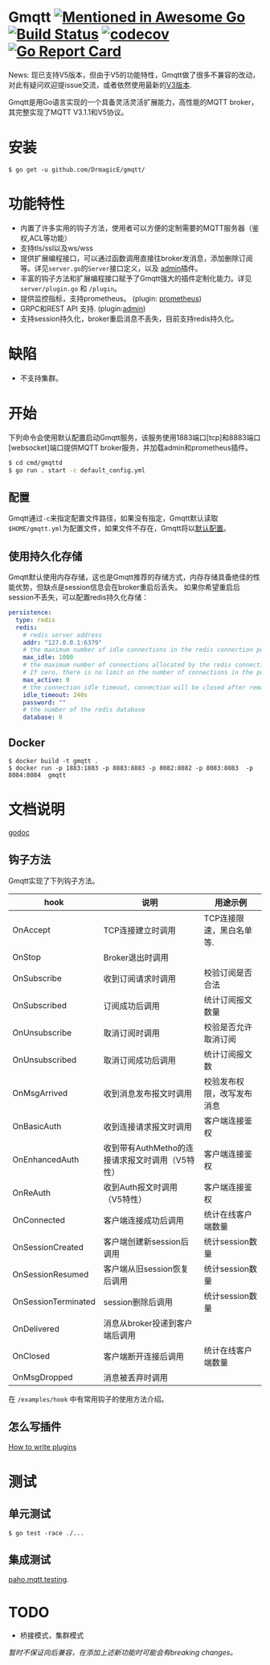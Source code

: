 # Gmqtt [![Mentioned in Awesome Go](https://awesome.re/mentioned-badge.svg)](https://github.com/avelino/awesome-go) [![Build Status](https://travis-ci.org/DrmagicE/Gmqtt.svg?branch=master)](https://travis-ci.org/DrmagicE/Gmqtt) [![codecov](https://codecov.io/gh/DrmagicE/Gmqtt/branch/master/graph/badge.svg)](https://codecov.io/gh/DrmagicE/Gmqtt) [![Go Report Card](https://goreportcard.com/badge/github.com/DrmagicE/Gmqtt)](https://goreportcard.com/report/github.com/DrmagicE/Gmqtt)

News: 现已支持V5版本，但由于V5的功能特性，Gmqtt做了很多不兼容的改动，对此有疑问欢迎提issue交流，或者依然使用最新的[V3版本](https://github.com/DrmagicE/gmqtt/tree/v0.1.4).

Gmqtt是用Go语言实现的一个具备灵活灵活扩展能力，高性能的MQTT broker，其完整实现了MQTT V3.1.1和V5协议。

# 安装
```$ go get -u github.com/DrmagicE/gmqtt/```

# 功能特性
* 内置了许多实用的钩子方法，使用者可以方便的定制需要的MQTT服务器（鉴权,ACL等功能）
* 支持tls/ssl以及ws/wss
* 提供扩展编程接口，可以通过函数调用直接往broker发消息，添加删除订阅等。详见`server.go`的`Server`接口定义，以及 [admin](https://github.com/DrmagicE/Gmqtt/blob/master/plugin/admin/READEME.md)插件。
* 丰富的钩子方法和扩展编程接口赋予了Gmqtt强大的插件定制化能力。详见`server/plugin.go` 和 `/plugin`。
* 提供监控指标，支持prometheus。 (plugin: [prometheus](https://github.com/DrmagicE/Gmqtt/blob/master/plugin/prometheus/READEME.md))
* GRPC和REST API 支持. (plugin:[admin](https://github.com/DrmagicE/Gmqtt/blob/master/plugin/admin/READEME.md))
* 支持session持久化，broker重启消息不丢失，目前支持redis持久化。

# 缺陷
* 不支持集群。

# 开始

下列命令会使用默认配置启动Gmqtt服务，该服务使用1883端口[tcp]和8883端口[websocket]端口提供MQTT broker服务，并加载admin和prometheus插件。
```bash
$ cd cmd/gmqttd
$ go run . start -c default_config.yml
```

## 配置
Gmqtt通过`-c`来指定配置文件路径，如果没有指定，Gmqtt默认读取`$HOME/gmqtt.yml`为配置文件，如果文件不存在，Gmqtt将以[默认配置](https://github.com/DrmagicE/Gmqtt/blob/master/cmd/Gmqttd/default_config.yml)。

## 使用持久化存储
Gmqtt默认使用内存存储，这也是Gmqtt推荐的存储方式，内存存储具备绝佳的性能优势，但缺点是session信息会在broker重启后丢失。
如果你希望重启后session不丢失，可以配置redis持久化存储：
```yaml
persistence:
  type: redis  
  redis:
    # redis server address
    addr: "127.0.0.1:6379"
    # the maximum number of idle connections in the redis connection pool
    max_idle: 1000
    # the maximum number of connections allocated by the redis connection pool at a given time.
    # If zero, there is no limit on the number of connections in the pool.
    max_active: 0
    # the connection idle timeout, connection will be closed after remaining idle for this duration. If the value is zero, then idle connections are not closed
    idle_timeout: 240s
    password: ""
    # the number of the redis database
    database: 0
```

## Docker
```
$ docker build -t gmqtt .
$ docker run -p 1883:1883 -p 8883:8883 -p 8082:8082 -p 8083:8083  -p 8084:8084  gmqtt
```

# 文档说明
[godoc](https://www.godoc.org/github.com/DrmagicE/gmqtt)
## 钩子方法
Gmqtt实现了下列钩子方法。

| hook | 说明 | 用途示例 |
|------|------------|------------|
| OnAccept  | TCP连接建立时调用|  TCP连接限速，黑白名单等.      |
| OnStop  | Broker退出时调用 |    |
| OnSubscribe  | 收到订阅请求时调用| 校验订阅是否合法    |
| OnSubscribed  | 订阅成功后调用   |   统计订阅报文数量   |
| OnUnsubscribe  | 取消订阅时调用       | 校验是否允许取消订阅       |
| OnUnsubscribed  | 取消订阅成功后调用   |   统计订阅报文数     |
| OnMsgArrived  | 收到消息发布报文时调用       |  校验发布权限，改写发布消息       |
| OnBasicAuth  | 收到连接请求报文时调用       | 客户端连接鉴权       |
| OnEnhancedAuth  | 收到带有AuthMetho的连接请求报文时调用（V5特性）| 客户端连接鉴权      |
| OnReAuth  | 收到Auth报文时调用（V5特性）        | 客户端连接鉴权      |
| OnConnected  | 客户端连接成功后调用|    统计在线客户端数量    | 
| OnSessionCreated  | 客户端创建新session后调用       |  统计session数量       |
| OnSessionResumed  | 客户端从旧session恢复后调用       | 统计session数量       |
| OnSessionTerminated  | session删除后调用       | 统计session数量       |
| OnDelivered  | 消息从broker投递到客户端后调用       |        |
| OnClosed  | 客户端断开连接后调用       |   统计在线客户端数量      |
| OnMsgDropped  | 消息被丢弃时调用 |        |

在 `/examples/hook` 中有常用钩子的使用方法介绍。

## 怎么写插件
[How to write plugins](https://github.com/DrmagicE/gmqtt/blob/master/plugin/README.md)

# 测试
## 单元测试
```
$ go test -race ./...  
```

## 集成测试
[paho.mqtt.testing](https://github.com/eclipse/paho.mqtt.testing).


# TODO
* 桥接模式，集群模式

*暂时不保证向后兼容，在添加上述新功能时可能会有breaking changes。*
